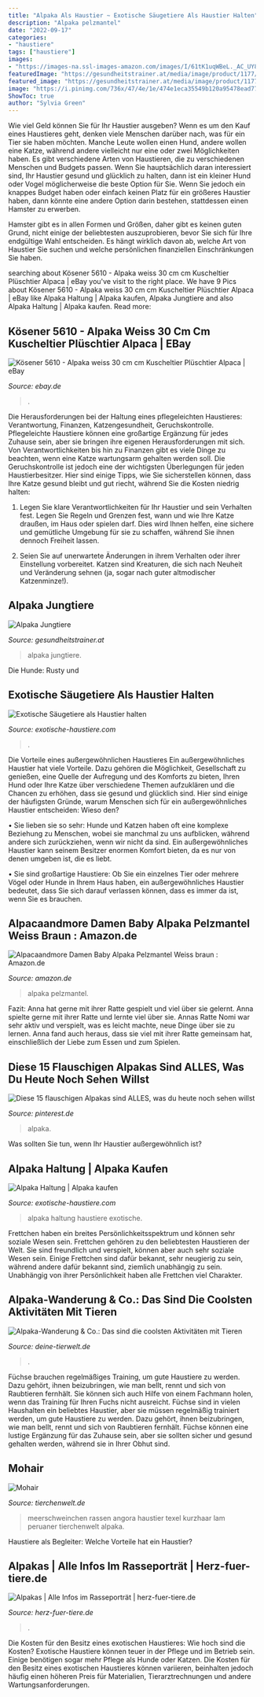 ```yaml
---
title: "Alpaka Als Haustier ~ Exotische Säugetiere Als Haustier Halten"
description: "Alpaka pelzmantel"
date: "2022-09-17"
categories:
- "haustiere"
tags: ["haustiere"]
images:
- "https://images-na.ssl-images-amazon.com/images/I/61tK1uqWBeL._AC_UY879_.jpg"
featuredImage: "https://gesundheitstrainer.at/media/image/product/1177/lg/alpaka-jungtiere.jpg"
featured_image: "https://gesundheitstrainer.at/media/image/product/1177/lg/alpaka-jungtiere.jpg"
image: "https://i.pinimg.com/736x/47/4e/1e/474e1eca35549b120a95478ead77c224--cute-alpaca-nature-photos.jpg?b=t"
ShowToc: true
author: "Sylvia Green"
---
```



Wie viel Geld können Sie für Ihr Haustier ausgeben?
Wenn es um den Kauf eines Haustieres geht, denken viele Menschen darüber nach, was für ein Tier sie haben möchten. Manche Leute wollen einen Hund, andere wollen eine Katze, während andere vielleicht nur eine oder zwei Möglichkeiten haben.
Es gibt verschiedene Arten von Haustieren, die zu verschiedenen Menschen und Budgets passen. Wenn Sie hauptsächlich daran interessiert sind, Ihr Haustier gesund und glücklich zu halten, dann ist ein kleiner Hund oder Vogel möglicherweise die beste Option für Sie. Wenn Sie jedoch ein knappes Budget haben oder einfach keinen Platz für ein größeres Haustier haben, dann könnte eine andere Option darin bestehen, stattdessen einen Hamster zu erwerben.

Hamster gibt es in allen Formen und Größen, daher gibt es keinen guten Grund, nicht einige der beliebtesten auszuprobieren, bevor Sie sich für Ihre endgültige Wahl entscheiden. Es hängt wirklich davon ab, welche Art von Haustier Sie suchen und welche persönlichen finanziellen Einschränkungen Sie haben.

	

		
searching about Kösener 5610 - Alpaka weiss 30 cm cm Kuscheltier Plüschtier Alpaca | eBay you've visit to the right place. We have 9 Pics about Kösener 5610 - Alpaka weiss 30 cm cm Kuscheltier Plüschtier Alpaca | eBay like Alpaka Haltung | Alpaka kaufen, Alpaka Jungtiere and also Alpaka Haltung | Alpaka kaufen. Read more:
		
    
## Kösener 5610 - Alpaka Weiss 30 Cm Cm Kuscheltier Plüschtier Alpaca | EBay

<img loading=lazy src="http://i.ebayimg.com/images/i/262046969928-0-1/s-l1000.jpg" onerror="this.onerror=null;this.src='https://tse2.mm.bing.net/th?id=OIP.WH-7OSFOS1_m0IDqUqZxPAHaHf&amp;pid=15.1';" alt="Kösener 5610 - Alpaka weiss 30 cm cm Kuscheltier Plüschtier Alpaca | eBay">

_Source: ebay.de_

>. 

	

Die Herausforderungen bei der Haltung eines pflegeleichten Haustieres: Verantwortung, Finanzen, Katzengesundheit, Geruchskontrolle.
Pflegeleichte Haustiere können eine großartige Ergänzung für jedes Zuhause sein, aber sie bringen ihre eigenen Herausforderungen mit sich. Von Verantwortlichkeiten bis hin zu Finanzen gibt es viele Dinge zu beachten, wenn eine Katze wartungsarm gehalten werden soll. Die Geruchskontrolle ist jedoch eine der wichtigsten Überlegungen für jeden Haustierbesitzer. Hier sind einige Tipps, wie Sie sicherstellen können, dass Ihre Katze gesund bleibt und gut riecht, während Sie die Kosten niedrig halten:
1. Legen Sie klare Verantwortlichkeiten für Ihr Haustier und sein Verhalten fest. Legen Sie Regeln und Grenzen fest, wann und wie Ihre Katze draußen, im Haus oder spielen darf. Dies wird Ihnen helfen, eine sichere und gemütliche Umgebung für sie zu schaffen, während Sie ihnen dennoch Freiheit lassen.

2. Seien Sie auf unerwartete Änderungen in ihrem Verhalten oder ihrer Einstellung vorbereitet. Katzen sind Kreaturen, die sich nach Neuheit und Veränderung sehnen (ja, sogar nach guter altmodischer Katzenminze!).

    
## Alpaka Jungtiere

<img loading=lazy src="https://gesundheitstrainer.at/media/image/product/1177/lg/alpaka-jungtiere.jpg" onerror="this.onerror=null;this.src='https://tse1.mm.bing.net/th?id=OIP.O2XEkBKZ4INZu3JpA3PyrAHaHa&amp;pid=15.1';" alt="Alpaka Jungtiere">

_Source: gesundheitstrainer.at_

>alpaka jungtiere. 

	

Die Hunde: Rusty und

    
## Exotische Säugetiere Als Haustier Halten

<img loading=lazy src="https://exotische-haustiere.com/wp-content/uploads/2021/03/capybara-Haltung-e1616926486825-768x575.jpg" onerror="this.onerror=null;this.src='https://tse4.mm.bing.net/th?id=OIP.KsEFnoZj_dP49DKCAP0MXQHaFi&amp;pid=15.1';" alt="Exotische Säugetiere als Haustier halten">

_Source: exotische-haustiere.com_

>. 

	

Die Vorteile eines außergewöhnlichen Haustieres
Ein außergewöhnliches Haustier hat viele Vorteile. Dazu gehören die Möglichkeit, Gesellschaft zu genießen, eine Quelle der Aufregung und des Komforts zu bieten, Ihren Hund oder Ihre Katze über verschiedene Themen aufzuklären und die Chancen zu erhöhen, dass sie gesund und glücklich sind. Hier sind einige der häufigsten Gründe, warum Menschen sich für ein außergewöhnliches Haustier entscheiden:
Wieso den?

• Sie lieben sie so sehr: Hunde und Katzen haben oft eine komplexe Beziehung zu Menschen, wobei sie manchmal zu uns aufblicken, während andere sich zurückziehen, wenn wir nicht da sind. Ein außergewöhnliches Haustier kann seinem Besitzer enormen Komfort bieten, da es nur von denen umgeben ist, die es liebt.

• Sie sind großartige Haustiere: Ob Sie ein einzelnes Tier oder mehrere Vögel oder Hunde in Ihrem Haus haben, ein außergewöhnliches Haustier bedeutet, dass Sie sich darauf verlassen können, dass es immer da ist, wenn Sie es brauchen.

    
## Alpacaandmore Damen Baby Alpaka Pelzmantel Weiss Braun : Amazon.de

<img loading=lazy src="https://images-na.ssl-images-amazon.com/images/I/61tK1uqWBeL._AC_UY879_.jpg" onerror="this.onerror=null;this.src='https://tse1.mm.bing.net/th?id=OIP.j5-pa6xEQ0rTcTbVrL4ZnQAAAA&amp;pid=15.1';" alt="Alpacaandmore Damen Baby Alpaka Pelzmantel Weiss braun : Amazon.de">

_Source: amazon.de_

>alpaka pelzmantel. 

	

Fazit: Anna hat gerne mit ihrer Ratte gespielt und viel über sie gelernt.
Anna spielte gerne mit ihrer Ratte und lernte viel über sie. Annas Ratte Nomi war sehr aktiv und verspielt, was es leicht machte, neue Dinge über sie zu lernen. Anna fand auch heraus, dass sie viel mit ihrer Ratte gemeinsam hat, einschließlich der Liebe zum Essen und zum Spielen.

    
## Diese 15 Flauschigen Alpakas Sind ALLES, Was Du Heute Noch Sehen Willst

<img loading=lazy src="https://i.pinimg.com/736x/47/4e/1e/474e1eca35549b120a95478ead77c224--cute-alpaca-nature-photos.jpg?b=t" onerror="this.onerror=null;this.src='https://tse3.mm.bing.net/th?id=OIP.VYTovJibCw-SHDVba9viSQHaLH&amp;pid=15.1';" alt="Diese 15 flauschigen Alpakas sind ALLES, was du heute noch sehen willst">

_Source: pinterest.de_

>alpaka. 

	

Was sollten Sie tun, wenn Ihr Haustier außergewöhnlich ist?

    
## Alpaka Haltung | Alpaka Kaufen

<img loading=lazy src="https://exotische-haustiere.com/wp-content/uploads/2021/05/Alpaka-kaufen-e1620667684408.jpg" onerror="this.onerror=null;this.src='https://tse2.mm.bing.net/th?id=OIP.iRAX-t4nKzQSU0IK-R9DFgHaFj&amp;pid=15.1';" alt="Alpaka Haltung | Alpaka kaufen">

_Source: exotische-haustiere.com_

>alpaka haltung haustiere exotische. 

	

Frettchen haben ein breites Persönlichkeitsspektrum und können sehr soziale Wesen sein.
Frettchen gehören zu den beliebtesten Haustieren der Welt. Sie sind freundlich und verspielt, können aber auch sehr soziale Wesen sein. Einige Frettchen sind dafür bekannt, sehr neugierig zu sein, während andere dafür bekannt sind, ziemlich unabhängig zu sein. Unabhängig von ihrer Persönlichkeit haben alle Frettchen viel Charakter.

    
## Alpaka-Wanderung &amp; Co.: Das Sind Die Coolsten Aktivitäten Mit Tieren

<img loading=lazy src="https://www.deine-tierwelt.de/magazin/wp-content/uploads/sites/7/2019/02/a-pack-of-alpacas_t20_kobPrr.jpg" onerror="this.onerror=null;this.src='https://tse2.mm.bing.net/th?id=OIP.nIWto5efjZ4mnsFpy83SDQHaFi&amp;pid=15.1';" alt="Alpaka-Wanderung &amp; Co.: Das sind die coolsten Aktivitäten mit Tieren">

_Source: deine-tierwelt.de_

>. 

	

Füchse brauchen regelmäßiges Training, um gute Haustiere zu werden. Dazu gehört, ihnen beizubringen, wie man bellt, rennt und sich von Raubtieren fernhält. Sie können sich auch Hilfe von einem Fachmann holen, wenn das Training für Ihren Fuchs nicht ausreicht.
Füchse sind in vielen Haushalten ein beliebtes Haustier, aber sie müssen regelmäßig trainiert werden, um gute Haustiere zu werden. Dazu gehört, ihnen beizubringen, wie man bellt, rennt und sich von Raubtieren fernhält. Füchse können eine lustige Ergänzung für das Zuhause sein, aber sie sollten sicher und gesund gehalten werden, während sie in Ihrer Obhut sind.

    
## Mohair

<img loading=lazy src="http://www.tierchenwelt.de/images/stories/haustiere/meerschweinchen/mohair_meerschweinchen_l.jpg" onerror="this.onerror=null;this.src='https://tse1.mm.bing.net/th?id=OIP.xxwu5Nsv82MubQkEf-216wHaE8&amp;pid=15.1';" alt="Mohair">

_Source: tierchenwelt.de_

>meerschweinchen rassen angora haustier texel kurzhaar lam peruaner tierchenwelt alpaka. 

	

Haustiere als Begleiter: Welche Vorteile hat ein Haustier?

    
## Alpakas | Alle Infos Im Rasseporträt | Herz-fuer-tiere.de

<img loading=lazy src="https://images.herz-fuer-tiere.de/images/_aliases/728w/2/3/5/5/75532-1-de-DE/Alpakka_01.jpg" onerror="this.onerror=null;this.src='https://tse4.mm.bing.net/th?id=OIP.b30MH7FxYsyKdeMfjZWR6AHaFt&amp;pid=15.1';" alt="Alpakas | Alle Infos im Rasseporträt | herz-fuer-tiere.de">

_Source: herz-fuer-tiere.de_

>. 

	

Die Kosten für den Besitz eines exotischen Haustieres: Wie hoch sind die Kosten?
Exotische Haustiere können teuer in der Pflege und im Betrieb sein. Einige benötigen sogar mehr Pflege als Hunde oder Katzen. Die Kosten für den Besitz eines exotischen Haustieres können variieren, beinhalten jedoch häufig einen höheren Preis für Materialien, Tierarztrechnungen und andere Wartungsanforderungen.

